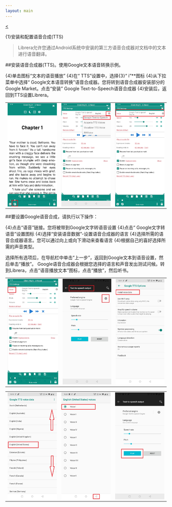 ```yaml
---
layout: main
---
```

[<](/wiki/faq/zh)

{1}安装和配置语音合成(TTS)

> Librera允许您通过Android系统中安装的第三方语音合成器对文档中的文本进行语音翻译。

##安装语音合成器(TTS)。使用Google文本语音转换示例。

{4}单击图标“文本的语音播放”
{4}在“ TTS”设置中，选择{3}“ i”**图标
{4}从下拉菜单中选择“ Google文本语音转换”语音合成器。您将转到语音合成器安装部分的Google Market。点击“安装” Google Text-to-Speech语音合成器
{4}安装后，返回到TTS设置Librera。

||||
|-|-|-|
|![](1.jpg)|![](3.jpg)|![](2.jpg)|


##要设置Google语音合成，请执行以下操作：

{4}点击“语音”链接。您将被带到Google文字转语音设置
{4}点击“ Google文字转语音”设置图标
{4}选择“安装语音数据”-设置语音合成器的语言
{4}选择所需的语音合成器语言。您可以通过向上或向下滑动来查看语言
{4}根据自己的喜好选择所需的声音类型。

选择所有选项后，在导航栏中单击“上一步”，返回到Google文本到语音设置，然后单击“播放”。 Google语音合成器会根据您选择的语言和声音发出测试问候。转到Librera，点击“语音播放文本”图标，点击“播放”，然后听书。

||||
|-|-|-|
|![](4.jpg)|![](5.jpg)|![](6.jpg)|

||||
|-|-|-|
|![](7.jpg)|![](8.jpg)|![](9.jpg)|
